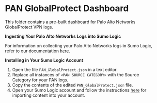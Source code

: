 # PAN GlobalProtect Dashboard

This folder contains a pre-built dashboard for Palo Alto Networks GlobalProtect VPN logs.

**Ingesting Your Palo Alto Networks Logs into Sumo Logic**

For information on collecting your Palo Alto Networks logs in Sumo Logic, refer to our documentation [here](https://help.sumologic.com/07Sumo-Logic-Apps/22Security_and_Threat_Detection/Palo_Alto_Networks_8/Collect_Logs_for_the_Palo_Alto_Networks_8_App).

**Installing in Your Sumo Logic Account**

1. Open the file `PAN_GlobalProtect.json` in a text editor. 
2. Replace all instances of `<PAN SOURCE CATEGORY>` with the Source Category for your PAN logs. 
3. Copy the contents of the edited `PAN_GlobalProtect.json` file.
4. Open your Sumo Logic account and follow the instructions [here](https://help.sumologic.com/05Search/Library/Export-and-Import-Content-in-the-Library#import-content-in-the-library) for importing content into your account.
